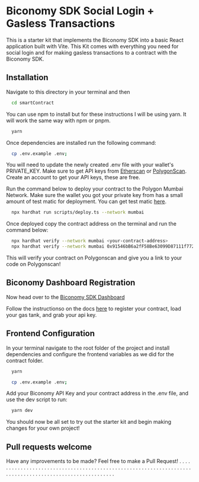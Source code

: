
# Biconomy SDK Social Login + Gasless Transactions

This is a starter kit that implements the Biconomy SDK into a basic React application built with Vite. This Kit comes with everything you need for social login and for making gasless transactions to a contract with the Biconomy SDK. 


## Installation

Navigate to this directory in your terminal and then 

```bash
  cd smartContract
```

You can use npm to install but for these instructions I will be using yarn. It will work the same way with npm or pnpm. 

```bash
  yarn
```

Once dependencies are installed run the following command: 

```bash
  cp .env.example .env;
```

You will need to update the newly created .env file with your wallet's PRIVATE_KEY. Make sure to get API keys from [Etherscan](https://etherscan.io/) or [PolygonScan](https://polygonscan.com/). Create an account to get your API keys, these are free. 

Run the command below to deploy your contract to the Polygon Mumbai Network. Make sure the wallet you got your private key from has a small amount of test matic for deployment. You can get test matic [here](https://faucet.polygon.technology/).

```bash
  npx hardhat run scripts/deploy.ts --network mumbai
```

Once deployed copy the contract address on the terminal and run the command below: 

```bash
  npx hardhat verify --network mumbai <your-contract-address>
  npx hardhat verify --network mumbai 0x91546bB6a2fF58Be63099D87111f77244583a3B8
```

This will verify your contract on Polygonscan and give you a link to your code on Polygonscan!

## Biconomy Dashboard Registration

Now head over to the [Biconomy SDK Dashboard](https://dashboard.biconomy.io/)

Follow the instructionso on the docs [here](https://docs.biconomy.io/guides/biconomy-dashboard) to register your contract, load your gas tank, and grab your api key.

## Frontend Configuration

In your terminal navigate to the root folder of the project and install dependencies and configure the frontend variables as we did for the contract folder. 

```bash
  yarn
```

```bash
  cp .env.example .env;
```

Add your Biconomy API Key and your contract address in the .env file, and use the dev script to run: 

```bash
  yarn dev
```

You should now be all set to try out the starter kit and begin making changes for your own project! 


## Pull requests welcome

Have any improvements to be made? Feel free to make a Pull Request! 
.
.
.
.
.
.
.
.
.
.
.
.
.
.
.
.
.
.
.
.
.
.
.
.
.
.
.
.
.
.
.
.
.
.
.
.
.
.
.
.
.
.
.
.
.
.
.
.
.
.
.
.
.
.
.
.
.
.
.
.
.
.
.
.
.
.
.
.
.
.
.
.
.
.
.
.
.
.
.
.
.
.
.
.
.
.
.
.
.
.
.
.
.
.
.
.
.
.
.
.
.
.
.
.
